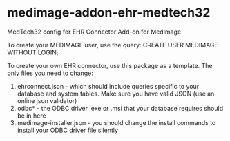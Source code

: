 # medimage-addon-ehr-medtech32
MedTech32 config for EHR Connector Add-on for MedImage


To create your MEDIMAGE user, use the query:
CREATE USER MEDIMAGE WITHOUT LOGIN;



To create your own EHR connector, use this package as a template. The only files
you need to change:

1. ehrconnect.json    			- which should include queries specific to your database 
									and system tables. Make sure you have valid JSON
									(use an online json validator)
2. odbc\*             			- the ODBC driver .exe or .msi that your database requires
									 should be in here
3. medimage-installer.json    	- you should change the install commands to install your
									ODBC driver file silently